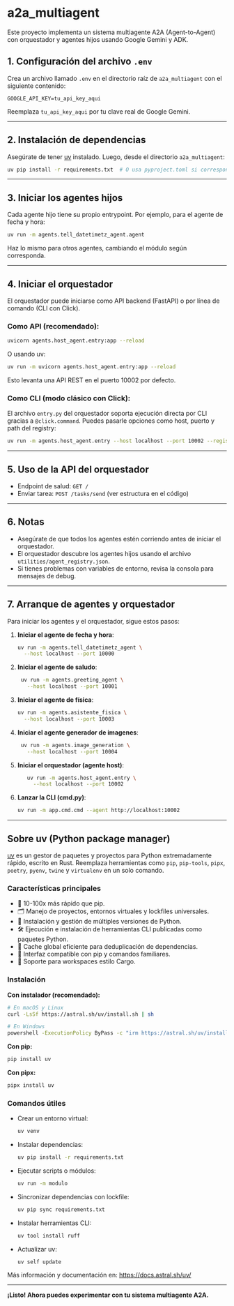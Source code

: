 # a2a_multiagent

Este proyecto implementa un sistema multiagente A2A (Agent-to-Agent) con orquestador y agentes hijos usando Google Gemini y ADK.

## 1. Configuración del archivo `.env`

Crea un archivo llamado `.env` en el directorio raíz de `a2a_multiagent` con el siguiente contenido:

```
GOOGLE_API_KEY=tu_api_key_aqui
```

Reemplaza `tu_api_key_aqui` por tu clave real de Google Gemini.

---

## 2. Instalación de dependencias

Asegúrate de tener [uv](https://github.com/astral-sh/uv) instalado. Luego, desde el directorio `a2a_multiagent`:

```bash
uv pip install -r requirements.txt  # O usa pyproject.toml si corresponde
```

---

## 3. Iniciar los agentes hijos

Cada agente hijo tiene su propio entrypoint. Por ejemplo, para el agente de fecha y hora:

```bash
uv run -m agents.tell_datetimetz_agent.agent
```

Haz lo mismo para otros agentes, cambiando el módulo según corresponda.

---

## 4. Iniciar el orquestador

El orquestador puede iniciarse como API backend (FastAPI) o por línea de comando (CLI con Click).

### Como API (recomendado):

```bash
uvicorn agents.host_agent.entry:app --reload
```

O usando uv:

```bash
uv run -m uvicorn agents.host_agent.entry:app --reload
```

Esto levanta una API REST en el puerto 10002 por defecto.

### Como CLI (modo clásico con Click):

El archivo `entry.py` del orquestador soporta ejecución directa por CLI gracias a `@click.command`. Puedes pasarle opciones como host, puerto y path del registry:

```bash
uv run -m agents.host_agent.entry --host localhost --port 10002 --registry utilities/agent_registry.json
```

---

## 5. Uso de la API del orquestador

- Endpoint de salud: `GET /`
- Enviar tarea: `POST /tasks/send` (ver estructura en el código)

---

## 6. Notas

- Asegúrate de que todos los agentes estén corriendo antes de iniciar el orquestador.
- El orquestador descubre los agentes hijos usando el archivo `utilities/agent_registry.json`.
- Si tienes problemas con variables de entorno, revisa la consola para mensajes de debug.

---

## 7. Arranque de agentes y orquestador

Para iniciar los agentes y el orquestador, sigue estos pasos:

1. **Iniciar el agente de fecha y hora**:

   ```bash
   uv run -m agents.tell_datetimetz_agent \
     --host localhost --port 10000
   ```

2. **Iniciar el agente de saludo**:

   ```bash
    uv run -m agents.greeting_agent \
      --host localhost --port 10001
   ```

3. **Iniciar el agente de física**:

   ```bash
   uv run -m agents.asistente_fisica \
     --host localhost --port 10003
   ```

4. **Iniciar el agente generador de imagenes**:

   ```bash
    uv run -m agents.image_generation \
      --host localhost --port 10004


5. **Iniciar el orquestador (agente host)**:

   ```bash
      uv run -m agents.host_agent.entry \
        --host localhost --port 10002
   ```

6. **Lanzar la CLI (cmd.py)**:

   ```bash
   uv run -m app.cmd.cmd --agent http://localhost:10002
   ```

---

## Sobre uv (Python package manager)

[uv](https://github.com/astral-sh/uv) es un gestor de paquetes y proyectos para Python extremadamente rápido, escrito en Rust. Reemplaza herramientas como `pip`, `pip-tools`, `pipx`, `poetry`, `pyenv`, `twine` y `virtualenv` en un solo comando.

### Características principales
- 🚀 10-100x más rápido que pip.
- 🗂️ Manejo de proyectos, entornos virtuales y lockfiles universales.
- 🐍 Instalación y gestión de múltiples versiones de Python.
- 🛠️ Ejecución e instalación de herramientas CLI publicadas como paquetes Python.
- 💾 Cache global eficiente para deduplicación de dependencias.
- 🔩 Interfaz compatible con pip y comandos familiares.
- 🏢 Soporte para workspaces estilo Cargo.

### Instalación

**Con instalador (recomendado):**

```bash
# En macOS y Linux
curl -LsSf https://astral.sh/uv/install.sh | sh

# En Windows
powershell -ExecutionPolicy ByPass -c "irm https://astral.sh/uv/install.ps1 | iex"
```

**Con pip:**

```bash
pip install uv
```

**Con pipx:**

```bash
pipx install uv
```

### Comandos útiles

- Crear un entorno virtual:
  ```bash
  uv venv
  ```
- Instalar dependencias:
  ```bash
  uv pip install -r requirements.txt
  ```
- Ejecutar scripts o módulos:
  ```bash
  uv run -m modulo
  ```
- Sincronizar dependencias con lockfile:
  ```bash
  uv pip sync requirements.txt
  ```
- Instalar herramientas CLI:
  ```bash
  uv tool install ruff
  ```
- Actualizar uv:
  ```bash
  uv self update
  ```

Más información y documentación en: https://docs.astral.sh/uv/

---

**¡Listo! Ahora puedes experimentar con tu sistema multiagente A2A.**